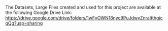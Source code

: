 The Datasets, Large Files created and used for this project are available at the following Google Drive Link:
https://drive.google.com/drive/folders/1wFvOWN18nyc9PuJdwvZnraltthgjcgQg?usp=sharing

